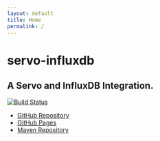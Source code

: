 ```yaml
---
layout: default
title: Home
permalink: /
---
```

# servo-influxdb

## A Servo and InfluxDB Integration.

[![Build Status](https://travis-ci.org/PolymathicCoder/servo-influxdb.svg?branch=master)](https://travis-ci.org/PolymathicCoder/servo-influxdb)

* [GitHub Repository](https://github.com/PolymathicCoder/servo-influxdb)
* [GitHub Pages](https://PolymathicCoder.github.io/servo-influxdb)
* [Maven Repository](https://raw.github.com/PolymathicCoder/servo-influxdbt/mvn-repo/)



